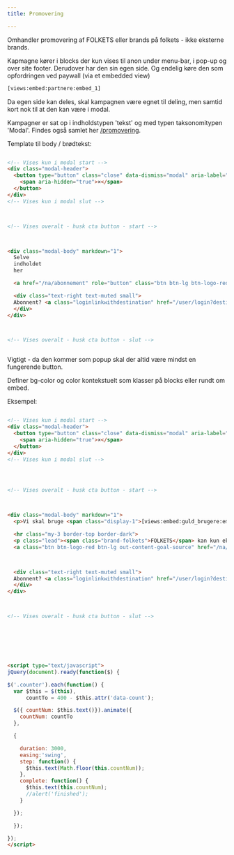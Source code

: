 ```yaml
---
title: Promovering

---
```


Omhandler promovering af FOLKETS eller brands på folkets - ikke eksterne brands.

Kapmagne kører i blocks der kun vises til anon under menu-bar, i pop-up og over site footer. Derudover har den sin egen side. Og endelig køre den som opfordringen ved paywall (via et embedded view)

```html
[views:embed:partnere:embed_1]
```

Da egen side kan deles, skal  kampagnen være egnet til deling, men samtid kort nok til at den  kan være i modal.

Kampagner er sat op i indholdstypen 'tekst' og med typen taksonomitypen 'Modal'. Findes også samlet her [/promovering](https://www.folkets.dk/promovering).

Template til body / brødtekst:

```html

<!-- Vises kun i modal start -->
<div class="modal-header">
  <button type="button" class="close" data-dismiss="modal" aria-label="Close">
    <span aria-hidden="true">×</span>
  </button>
</div>
<!-- Vises kun i modal slut -->



<!-- Vises overalt - husk cta button - start -->



<div class="modal-body" markdown="1">
  Selve
  indholdet
  her

  <a href="/na/abonnement" role="button" class="btn btn-lg btn-logo-red btn-block">Se fordele</a>

  <div class="text-right text-muted small">
  Abonnent? <a class="loginlinkwithdestination" href="/user/login?destination=/node/3595">Log på og slip for besked</a>
  </div>
</div>



<!-- Vises overalt - husk cta button - slut -->



```

Vigtigt - da den kommer som popup skal der altid være mindst en fungerende button.

Definer bg-color og color kontekstuelt som klasser på blocks eller rundt om embed.

Eksempel:

```html

<!-- Vises kun i modal start -->
<div class="modal-header">
  <button type="button" class="close" data-dismiss="modal" aria-label="Close">
    <span aria-hidden="true">×</span>
  </button>
</div>
<!-- Vises kun i modal slut -->




<!-- Vises overalt - husk cta button - start -->



<div class="modal-body" markdown="1">
  <p>Vi skal bruge <span class="display-1">[views:embed:guld_brugere:embed_4]</span> betalende brugere mere for at "breake even" - vil du være en af dem?</p>

  <hr class="my-3 border-top border-dark">
  <p class="lead"><span class="brand-folkets">FOLKETS</span> kan kun eksistere i kraft af direkte opbakning fra brugerne</p>
  <a class="btn btn-logo-red btn-lg out-content-goal-source" href="/na/abonnement" role="button">Se hvordan DU hjælper</a>



  <div class="text-right text-muted small">
  Abonnent? <a class="loginlinkwithdestination" href="/user/login?destination=/node/3595">Log på og slip for besked</a>
  </div>
</div>



<!-- Vises overalt - husk cta button - slut -->







<script type="text/javascript">
jQuery(document).ready(function($) {

$('.counter').each(function() {
  var $this = $(this),
      countTo = 400 - $this.attr('data-count');

  $({ countNum: $this.text()}).animate({
    countNum: countTo
  },

  {

    duration: 3000,
    easing:'swing',
    step: function() {
      $this.text(Math.floor(this.countNum));
    },
    complete: function() {
      $this.text(this.countNum);
      //alert('finished');
    }

  });  

  });

});
</script>



```
